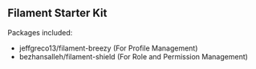 ## Filament Starter Kit

Packages included:
- jeffgreco13/filament-breezy (For Profile Management)
- bezhansalleh/filament-shield (For Role and Permission Management)